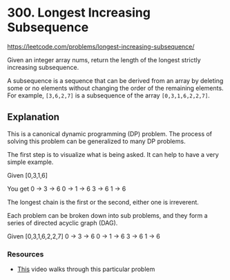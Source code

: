 # 300. Longest Increasing Subsequence

https://leetcode.com/problems/longest-increasing-subsequence/

Given an integer array nums, return the length of the longest strictly increasing subsequence.

A subsequence is a sequence that can be derived from an array by deleting some or no elements without changing the order of the remaining elements. For example, `[3,6,2,7]` is a subsequence of the array `[0,3,1,6,2,2,7]`.
 
## Explanation

This is a canonical dynamic programming (DP) problem. The process of solving this problem can be generalized to many DP problems.

The first step is to visualize what is being asked. It can help to have a very simple example.

Given
[0,3,1,6]

You get
0 -> 3 -> 6
0 -> 1 -> 6
3 -> 6
1 -> 6

The longest chain is the first or the second, either one is irreverent.

Each problem can be broken down into sub problems, and they form a series of directed acyclic graph (DAG).

Given
[0,3,1,6,2,2,7]
0 -> 3 -> 6
0 -> 1 -> 6
3 -> 6
1 -> 6

### Resources
* [This](https://www.youtube.com/watch?v=aPQY__2H3tE) video walks through this particular problem
